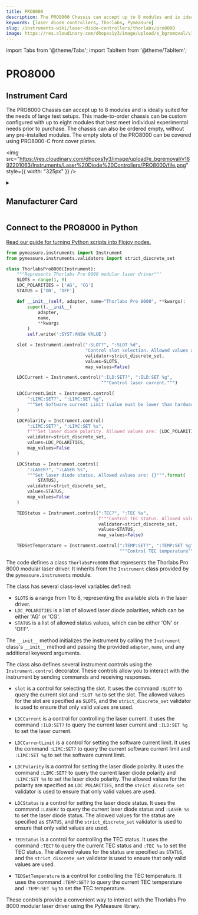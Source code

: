 ```yaml
---
title: PRO8000
description: The PRO8000 Chassis can accept up to 8 modules and is ideally suited for the needs of large test setups. This made-to-order chassis can be custom configured with up to eight modules that best meet individual experimental needs prior to purchase. The chassis can also be ordered empty, without any pre-installed modules. The empty slots of the PRO8000 can be covered using PRO8000-C front cover plates.
keywords: [laser diode controllers, Thorlabs, Pymeasure]
slug: /instruments-wiki/laser-diode-controllers/thorlabs/pro8000
image: https://res.cloudinary.com/dhopxs1y3/image/upload/e_bgremoval/v1692201063/Instruments/Laser%20Diode%20Controllers/PRO8000/file.png
---
```


import Tabs from '@theme/Tabs';
import TabItem from '@theme/TabItem';

# PRO8000

## Instrument Card

<div className="flex">

<div>

The PRO8000 Chassis can accept up to 8 modules and is ideally suited for the needs of large test setups. This made-to-order chassis can be custom configured with up to eight modules that best meet individual experimental needs prior to purchase. The chassis can also be ordered empty, without any pre-installed modules. The empty slots of the PRO8000 can be covered using PRO8000-C front cover plates.

</div>

<img src="https://res.cloudinary.com/dhopxs1y3/image/upload/e_bgremoval/v1692201063/Instruments/Laser%20Diode%20Controllers/PRO8000/file.png" style={{ width: "325px" }} />

</div>

<details>
<summary><h2>Manufacturer Card</h2></summary>

<img src="https://res.cloudinary.com/dhopxs1y3/image/upload/e_bgremoval/v1692126009/Instruments/Vendor%20Logos/Thorlabs.png" style={{ width: "100%", objectFit: "cover" }} />

Thorlabs, Inc. is an American privately held optical equipment company headquartered in Newton, New Jersey. The company was founded in 1989 by Alex Cable, who serves as its current president and CEO. As of 2018, Thorlabs has annual sales of approximately $500 million. <a href="https://www.thorlabs.com/">Website</a>.

<ul>
  <li>Headquarters: USA</li>
  <li>Yearly Revenue (millions, USD): 550.0</li>
</ul>
</details>

## Connect to the PRO8000 in Python

[Read our guide for turning Python scripts into Flojoy nodes.](https://docs.flojoy.ai/custom-nodes/creating-custom-node/)


<Tabs>
<TabItem value="Pymeasure" label="Pymeasure">

```python
from pymeasure.instruments import Instrument
from pymeasure.instruments.validators import strict_discrete_set

class ThorlabsPro8000(Instrument):
    """Represents Thorlabs Pro 8000 modular laser driver"""
    SLOTS = range(1, 9)
    LDC_POLARITIES = ['AG', 'CG']
    STATUS = ['ON', 'OFF']

    def __init__(self, adapter, name="Thorlabs Pro 8000", **kwargs):
        super().__init__(
            adapter,
            name,
            **kwargs
        )
        self.write(':SYST:ANSW VALUE')

    slot = Instrument.control(":SLOT?", ":SLOT %d",
                              "Control slot selection. Allowed values are: {}""".format(SLOTS),
                              validator=strict_discrete_set,
                              values=SLOTS,
                              map_values=False)

    LDCCurrent = Instrument.control(":ILD:SET?", ":ILD:SET %g",
                                    """Control laser current.""")

    LDCCurrentLimit = Instrument.control(
        ":LIMC:SET?", ":LIMC:SET %g",
        """Set Software current Limit (value must be lower than hardware current limit)."""
    )

    LDCPolarity = Instrument.control(
        ":LIMC:SET?", ":LIMC:SET %s",
        f"""Set laser diode polarity. Allowed values are: {LDC_POLARITIES}""",
        validator=strict_discrete_set,
        values=LDC_POLARITIES,
        map_values=False
    )

    LDCStatus = Instrument.control(
        ":LASER?", ":LASER %s",
        """Set laser diode status. Allowed values are: {}""".format(
            STATUS),
        validator=strict_discrete_set,
        values=STATUS,
        map_values=False
    )

    TEDStatus = Instrument.control(":TEC?", ":TEC %s",
                                   f"""Control TEC status. Allowed values are: {STATUS}""",
                                   validator=strict_discrete_set,
                                   values=STATUS,
                                   map_values=False)

    TEDSetTemperature = Instrument.control(":TEMP:SET?", ":TEMP:SET %g",
                                           """Control TEC temperature""")
```

The code defines a class `ThorlabsPro8000` that represents the Thorlabs Pro 8000 modular laser driver. It inherits from the `Instrument` class provided by the `pymeasure.instruments` module.

The class has several class-level variables defined:
- `SLOTS` is a range from 1 to 8, representing the available slots in the laser driver.
- `LDC_POLARITIES` is a list of allowed laser diode polarities, which can be either 'AG' or 'CG'.
- `STATUS` is a list of allowed status values, which can be either 'ON' or 'OFF'.

The `__init__` method initializes the instrument by calling the `Instrument` class's `__init__` method and passing the provided `adapter`, `name`, and any additional keyword arguments.

The class also defines several instrument controls using the `Instrument.control` decorator. These controls allow you to interact with the instrument by sending commands and receiving responses.

- `slot` is a control for selecting the slot. It uses the command `:SLOT?` to query the current slot and `:SLOT %d` to set the slot. The allowed values for the slot are specified as `SLOTS`, and the `strict_discrete_set` validator is used to ensure that only valid values are used.

- `LDCCurrent` is a control for controlling the laser current. It uses the command `:ILD:SET?` to query the current laser current and `:ILD:SET %g` to set the laser current.

- `LDCCurrentLimit` is a control for setting the software current limit. It uses the command `:LIMC:SET?` to query the current software current limit and `:LIMC:SET %g` to set the software current limit.

- `LDCPolarity` is a control for setting the laser diode polarity. It uses the command `:LIMC:SET?` to query the current laser diode polarity and `:LIMC:SET %s` to set the laser diode polarity. The allowed values for the polarity are specified as `LDC_POLARITIES`, and the `strict_discrete_set` validator is used to ensure that only valid values are used.

- `LDCStatus` is a control for setting the laser diode status. It uses the command `:LASER?` to query the current laser diode status and `:LASER %s` to set the laser diode status. The allowed values for the status are specified as `STATUS`, and the `strict_discrete_set` validator is used to ensure that only valid values are used.

- `TEDStatus` is a control for controlling the TEC status. It uses the command `:TEC?` to query the current TEC status and `:TEC %s` to set the TEC status. The allowed values for the status are specified as `STATUS`, and the `strict_discrete_set` validator is used to ensure that only valid values are used.

- `TEDSetTemperature` is a control for controlling the TEC temperature. It uses the command `:TEMP:SET?` to query the current TEC temperature and `:TEMP:SET %g` to set the TEC temperature.

These controls provide a convenient way to interact with the Thorlabs Pro 8000 modular laser driver using the PyMeasure library.

</TabItem>
</Tabs>